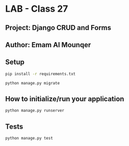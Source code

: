 # LAB - Class 27

## Project: Django CRUD and Forms

## Author: Emam Al Mounqer

## Setup

```bash
pip install -r requirements.txt
```

```bash
python manage.py migrate
```

## How to initialize/run your application

```bash
python manage.py runserver
```

## Tests

```bash
python manage.py test
```
